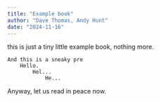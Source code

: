 ```yaml
---
title: "Example book"
author: "Dave Thomas, Andy Hunt"
date: "2024-11-16"
---
```


this is just a tiny little example book, nothing more.

```
And this is a sneaky pre
    Hello.
        Hel...
            He...
```

Anyway, let us read in peace now.